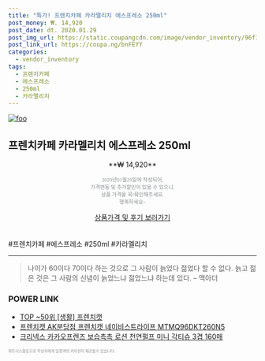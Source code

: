 ```yaml
--- 
title: "특가! 프렌치카페 카라멜리치 에스프레소 250ml" 
post_money: ₩. 14,920 
post_date: dt. 2020.01.29 
post_img_url: https://static.coupangcdn.com/image/vendor_inventory/96f1/5a875edbb17e75b61df5536d653418cd742bc5cc0fa093789688c8be42b6.jpg 
post_link_url: https://coupa.ng/bnFEYY 
categories: 
  - vendor_inventory 
tags: 
  - 프렌치카페 
  - 에스프레소 
  - 250ml 
  - 카라멜리치 
--- 
```

[![foo](https://static.coupangcdn.com/image/vendor_inventory/96f1/5a875edbb17e75b61df5536d653418cd742bc5cc0fa093789688c8be42b6.jpg)](https://coupa.ng/bnFEYY) 

## 프렌치카페 카라멜리치 에스프레소 250ml 
<p style="text-align: center;">**₩ 14,920**</p> 
<p style="text-align: center;"><span style="color: #898c8f; font-family: Georgia,Times,serif; font-size: 0.75em;">2020년01월29일에 작성되어, <br>가격변동 및 추가할인이 있을 수 있으니,<br> 상품 가격을 꼭!확인해주세요.<br>행복하세요~</span> 
</p>	 
<div markdown="0" style="text-align: center;"><a href="https://coupa.ng/bnFEYY" class="btn btn--success">상품가격 및 후기 보러가기</a></div> 
<br><br> 
  #프렌치카페 #에스프레소 #250ml #카라멜리치 
<hr> 

> 나이가 60이다 70이다 하는 것으로 그 사람이 늙었다 젊었다 할 수 없다. 늙고 젊은 것은 그 사람의 신념이 늙었느냐 젊었느냐 하는데 있다. – 맥아더 


### POWER LINK

* <a href="https://blog.naver.com/an0733/221785163897" target="_blank"> TOP ~50위 [생활] 프렌치캣</a>
* <a href="https://blog.naver.com/santokki14/221785561394" target="_blank">프렌치캣 AK분당점 프렌치캣 네이비스트라이프 MTMQ96DKT260N5</a>
* <a href="https://blog.naver.com/santokki14/221784580726" target="_blank">크리넥스 카카오프렌즈 보습촉촉 로션 천연펄프 미니 각티슈 3겹 160매</a>

<span style="color: #898c8f; font-family: Georgia,Times,serif; font-size: 0.55em;">파트너스활동으로 작성자에게 일정액의 커미션이 제공될수 있습니다.</span> 
